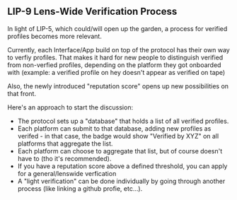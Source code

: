 LIP-9 Lens-Wide Verification Process
----

In light of LIP-5, which could/will open up the garden, a process for verified profiles becomes more relevant.

Currently, each Interface/App build on top of the protocol has their own way to verfiy profiles.
That makes it hard for new people to distinguish verified from non-verfied profiles, depending on the platform they got onboarded with
(example: a verified profile on hey doesn't appear as verified on tape)

Also, the newly introduced "reputation score" opens up new possibilities on that front.


Here's an approach to start the discussion:

- The protocol sets up a "database" that holds a list of all verified profiles.
- Each platform can submit to that database, adding new profiles as verifed - in that case, the badge would show "Verified by XYZ" on all platforms that aggregate the list.
- Each platform can choose to aggregate that list, but of course doesn't have to (tho it's recommended).
- If you have a reputation score above a defined threshold, you can apply for a general/lenswide verfication
- A "light verification" can be done individually by going through another process (like linking a github profie, etc...).
